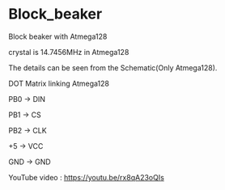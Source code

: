 # Block_beaker

Block beaker with Atmega128

crystal is 14.7456MHz in Atmega128

The details can be seen from the Schematic(Only Atmega128). 

DOT Matrix linking Atmega128

PB0 -> DIN

PB1 -> CS

PB2 -> CLK

+5 -> VCC

GND -> GND

YouTube video : https://youtu.be/rx8qA23oQIs
